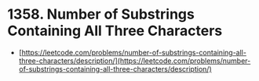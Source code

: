# 1358. Number of Substrings Containing All Three Characters

- [https://leetcode.com/problems/number-of-substrings-containing-all-three-characters/description/](https://leetcode.com/problems/number-of-substrings-containing-all-three-characters/description/)
